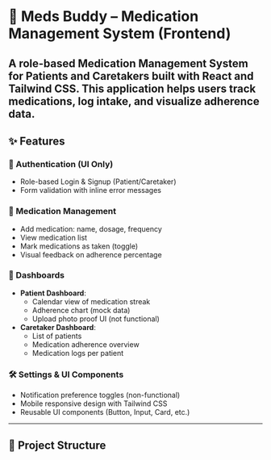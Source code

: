 # 💊 Meds Buddy – Medication Management System (Frontend)

A role-based Medication Management System for **Patients** and **Caretakers** built with **React** and **Tailwind CSS**. This application helps users track medications, log intake, and visualize adherence data.
---

## ✨ Features

### 👥 Authentication (UI Only)
- Role-based Login & Signup (Patient/Caretaker)
- Form validation with inline error messages

### 💊 Medication Management
- Add medication: name, dosage, frequency
- View medication list
- Mark medications as taken (toggle)
- Visual feedback on adherence percentage

### 📆 Dashboards
- **Patient Dashboard**:
  - Calendar view of medication streak
  - Adherence chart (mock data)
  - Upload photo proof UI (not functional)
- **Caretaker Dashboard**:
  - List of patients
  - Medication adherence overview
  - Medication logs per patient

### 🛠 Settings & UI Components
- Notification preference toggles (non-functional)
- Mobile responsive design with Tailwind CSS
- Reusable UI components (Button, Input, Card, etc.)

---

## 📂 Project Structure

